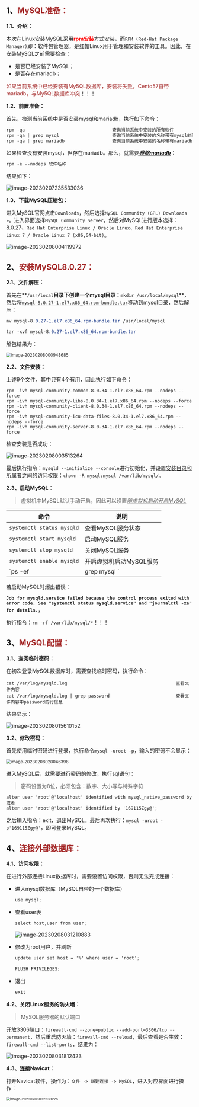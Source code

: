 ## 1、<span style="color:brown">MySQL准备：</span>

**1.1、介绍：**

​		本次在Linux安装MySQL采用<span style="color:red">**rpm安装**</span>方式安装，而`RPM (Red-Hat Package Manager)`即：软件包管理器，是红帽Linux用于管理和安装软件的工具。因此，在安装MySQL之前需要检查：

- 是否已经安装了MySQL；
- 是否存在mariadb；

<span style="color:brown">如果当前系统中已经安装有My5QL数据库，安装将失败。Cento57自带mariadb，与My5QL数据库冲突</span>！！！

**1.2、前置准备：**

首先，检测当前系统中是否安装mysql和mariadb，执行如下命令：

```scss
rpm -qa									查询当前系统中安装的所有软件
rpm -qa | grep mysql					查询当前系统中安装的名称带有mysql的软件
rpm -qa | grep mariadb					查询当前系统中安装的名称带有mariadb的软件
```

如果检查没有安装mysql，但存在mariadb。那么，就需要<u>***移除mariadb***</u>：

```scss
rpm -e --nodeps 软件名称
```

结果如下：

![image-20230207235533036](https://raw.githubusercontent.com/root-bine/image/main/Typora-image/Linux18.png)

**1.3、下载MySQL压缩包：**

进入MySQL官网点击`Downloads`，然后选择`MySQL Community (GPL) Downloads »`。进入界面选择`MySQL Community Server`，然后对MySQL进行版本选择：8.0.27、`Red Hat Enterprise Linux / Oracle Linux`、`Red Hat Enterprise Linux 7 / Oracle Linux 7 (x86,64-bit)`。

![image-20230208004119972](https://raw.githubusercontent.com/root-bine/image/main/Typora-image/Linux21.png)



## 2、<span style="color:brown">安装MySQL8.0.27：</span>

**2.1、文件解压：**

首先在**`/usr/local`**目录下创建一个mysql目录：**`mkdir /usr/local/mysql`**，然后将<u>`mysql-8.0.27-1.el7.x86_64.rpm-bundle.tar`</u>移动到mysql目录，然后解压：

```scss
mv mysql-8.0.27-1.el7.x86_64.rpm-bundle.tar /usr/local/mysql

tar -xvf mysql-8.0.27-1.el7.x86_64.rpm-bundle.tar 
```

解包结果为：

<img src="https://raw.githubusercontent.com/root-bine/image/main/Typora-image/Linux19.png" alt="image-20230208000948685" style="zoom:80%;" />

**2.2、文件安装：**

上述9个文件，其中只有4个有用，因此执行如下命令：

```vbscript
rpm -ivh mysql-community-common-8.0.34-1.el7.x86_64.rpm --nodeps --force
rpm -ivh mysql-community-libs-8.0.34-1.el7.x86_64.rpm --nodeps --force
rpm -ivh mysql-community-client-8.0.34-1.el7.x86_64.rpm --nodeps --force
rpm -ivh mysql-community-icu-data-files-8.0.34-1.el7.x86_64.rpm --nodeps --force
rpm -ivh mysql-community-server-8.0.34-1.el7.x86_64.rpm --nodeps --force
```

检查安装是否成功：

![image-20230208003513264](https://raw.githubusercontent.com/root-bine/image/main/Typora-image/Linux20.png)

最后执行指令：`mysqld --initialize --console`进行初始化，并设置<u>安装目录和所属者之间的访问权限</u>：`chown -R mysql:mysql /var/lib/mysql/`。

**2.3、启动MySQL：**

> 虚拟机中MySQL默认手动开启，因此可以设置<u>*随虚拟机启动开启MySQL*</u>

| 命令                      | 说明                    |
| ------------------------- | ----------------------- |
| `systemctl status mysqld` | 查看MySQL服务状态       |
| `systemctl start mysqld`  | 启动MySQL服务           |
| `systemctl stop mysqld`   | 关闭MySQL服务           |
| `systemctl enable mysqld` | 开启虚拟机启动MySQL服务 |
| `ps -ef | grep mysql `    | 查看MySQL进程           |

若启动MySQL时爆出错误：

**`Job for mysqld.service failed because the control process exited with error code. See "systemctl status mysqld.service" and "journalctl -xe" for details.`**，

执行指令：`rm -rf /var/lib/mysql/*`！！！



## 3、<span style="color:brown">MySQL配置：</span>

**3.1、查阅临时密码：**

在初次登录MySQL数据库时，需要查找临时密码，执行命令：

```vbscript
cat /var/log/mysqld.log											查看文件内容
cat /var/log/mysqld.log | grep password							查看文件内容中password的行信息
```

结果显示：

![image-20230208015610152](https://raw.githubusercontent.com/root-bine/image/main/Typora-image/Linux22.png)

**3.2、修改密码：**

首先使用临时密码进行登录，执行命令`mysql -uroot -p`，输入的密码不会显示：

<img src="https://raw.githubusercontent.com/root-bine/image/main/Typora-image/Linux23.png" alt="image-20230208020046398" style="zoom:80%;" />

进入MySQL后，就需要进行密码的修改，执行sql语句：

> 密码设置为8位，必须包含：数字、大小写与特殊字符

```scss
alter user 'root'@'localhost' identified with mysql_native_password by '169115Zgy@';
或者
alter user 'root'@'localhost' identified by '169115Zgy@';
```

之后输入指令：exit，退出MySQL。最后再次执行：`mysql -uroot -p'169115Zgy@'`，即可登录MySQL。



## 4、<span style="color:brown">连接外部数据库：</span>

**4.1、访问权限：**

​		在进行外部连接Linux数据库时，需要设置访问权限，否则无法完成连接：

- 进入mysql数据库（MySQL自带的一个数据库）

  ```scss
  use mysql;
  ```

- 查看user表

  ```scss
  select host,user from user;
  ```

  ![image-20230208031210883](https://raw.githubusercontent.com/root-bine/image/main/Typora-image/Linux24.png)

- 修改为root用户，并刷新

  ```scss
  update user set host = '%' where user = 'root';
  
  FLUSH PRIVILEGES;
  ```

- 退出

  ```scss
  exit
  ```


**4.2、关闭Linux服务的防火墙：**

> MySQL服务器的默认端口

开放3306端口：`firewall-cmd --zone=public --add-port=3306/tcp --permanent`，然后重启防火墙：`firewall-cmd --reload`，最后查看是否生效：`firewall-cmd --list-ports`，结果为：

![image-20230208031812423](https://raw.githubusercontent.com/root-bine/image/main/Typora-image/Linux25.png)

**4.3、连接Navicat：**

打开Navicat软件，操作为：`文件 -> 新建连接 -> MySQL`，进入对应界面进行操作：

<img src="https://raw.githubusercontent.com/root-bine/image/main/Typora-image/Linux26.png" alt="image-20230208032333276" style="zoom:67%;" />

